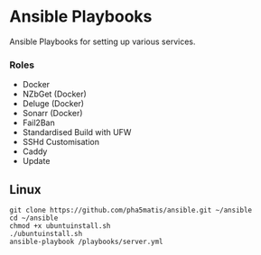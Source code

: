 # Ansible Playbooks

Ansible Playbooks for setting up various services.


### Roles

  - Docker
  - NZbGet (Docker)
  - Deluge (Docker)
  - Sonarr (Docker)
  - Fail2Ban
  - Standardised Build with UFW
  - SSHd Customisation
  - Caddy
  - Update

## Linux

```
git clone https://github.com/pha5matis/ansible.git ~/ansible
cd ~/ansible
chmod +x ubuntuinstall.sh
./ubuntuinstall.sh
ansible-playbook /playbooks/server.yml
```
